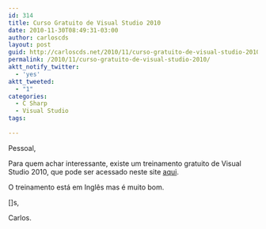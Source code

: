 ```yaml
---
id: 314
title: Curso Gratuito de Visual Studio 2010
date: 2010-11-30T08:49:31-03:00
author: carloscds
layout: post
guid: http://carloscds.net/2010/11/curso-gratuito-de-visual-studio-2010/
permalink: /2010/11/curso-gratuito-de-visual-studio-2010/
aktt_notify_twitter:
  - 'yes'
aktt_tweeted:
  - "1"
categories:
  - C Sharp
  - Visual Studio
tags:
  
---
```

Pessoal,

Para quem achar interessante, existe um treinamento gratuito de Visual Studio 2010, que pode ser acessado neste site [aqui](http://www.learndevnow.com/VS2010).

O treinamento está em Inglês mas é muito bom.

[]s,

Carlos.